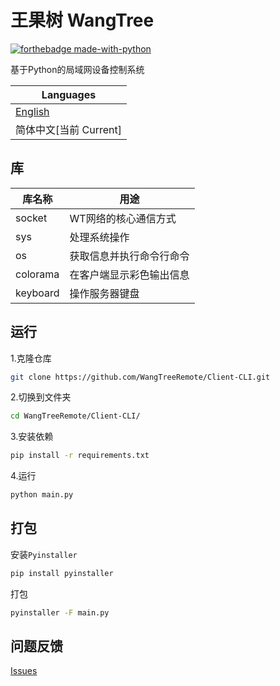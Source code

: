 # 王果树 WangTree

[![forthebadge made-with-python](http://ForTheBadge.com/images/badges/made-with-python.svg)](https://www.python.org/)  

基于Python的局域网设备控制系统

|Languages|
|-----|
|[English](https://github.com/WangTreeRemote/Client-CLI/blob/main/README.md)|
|简体中文[当前 Current]|

## 库

| 库名称 | 用途 |
|---------|-------------|
| socket | WT网络的核心通信方式 |
| sys | 处理系统操作 |
| os | 获取信息并执行命令行命令 |
| colorama | 在客户端显示彩色输出信息 |
| keyboard | 操作服务器键盘 |

## 运行
1.克隆仓库  
```bash
git clone https://github.com/WangTreeRemote/Client-CLI.git
```
2.切换到文件夹
```bash
cd WangTreeRemote/Client-CLI/
```
3.安装依赖
```bash
pip install -r requirements.txt
```
4.运行
```bash
python main.py
```

## 打包
安装`Pyinstaller`
```bash
pip install pyinstaller
```
打包
```bash
pyinstaller -F main.py
```

## 问题反馈
[Issues](https://github.com/WangTreeRemote/Client-CLI/issues)
